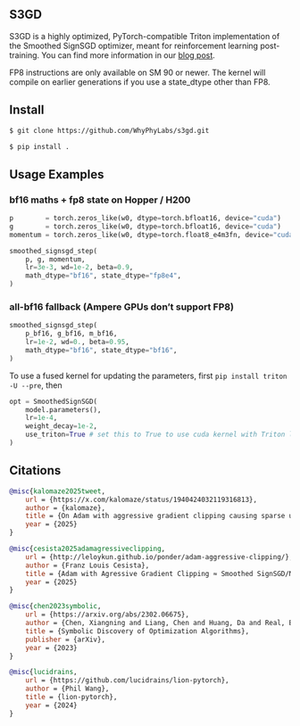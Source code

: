 ## S3GD

S3GD is a highly optimized, PyTorch-compatible Triton implementation of the Smoothed SignSGD optimizer, meant for reinforcement learning post-training. You can find more information in our <a href="https://whyphy.ai/blog">blog post</a>.  
  
FP8 instructions are only available on SM 90 or newer. The kernel will compile on earlier generations if you use a state_dtype other than FP8.

## Install 

```bash
$ git clone https://github.com/WhyPhyLabs/s3gd.git

$ pip install .
```

## Usage Examples

### bf16 maths + fp8 state on Hopper / H200

```python
p        = torch.zeros_like(w0, dtype=torch.bfloat16, device="cuda")
g        = torch.zeros_like(w0, dtype=torch.bfloat16, device="cuda")
momentum = torch.zeros_like(w0, dtype=torch.float8_e4m3fn, device="cuda")

smoothed_signsgd_step(
    p, g, momentum,
    lr=3e-3, wd=1e-2, beta=0.9,
    math_dtype="bf16", state_dtype="fp8e4",
)

```

### all-bf16 fallback (Ampere GPUs don’t support FP8)
```python
smoothed_signsgd_step(
    p_bf16, g_bf16, m_bf16,
    lr=1e-2, wd=0., beta=0.95,
    math_dtype="bf16", state_dtype="bf16",
)
```

To use a fused kernel for updating the parameters, first `pip install triton -U --pre`, then

```python
opt = SmoothedSignSGD(
    model.parameters(),
    lr=1e-4,
    weight_decay=1e-2,
    use_triton=True # set this to True to use cuda kernel with Triton lang
)
```

## Citations

```bibtex
@misc{kalomaze2025tweet,
	url = {https://x.com/kalomaze/status/1940424032119316813},
	author = {kalomaze},
	title = {On Adam with aggressive gradient clipping causing sparse updates},
	year = {2025}
}
```

```bibtex
@misc{cesista2025adamagressiveclipping,
	url = {http://leloykun.github.io/ponder/adam-aggressive-clipping/},
	author = {Franz Louis Cesista},
	title = {Adam with Agressive Gradient Clipping ≈ Smoothed SignSGD/NormSGD},
	year = {2025}
}
```

```bibtex
@misc{chen2023symbolic,
	url = {https://arxiv.org/abs/2302.06675},
	author = {Chen, Xiangning and Liang, Chen and Huang, Da and Real, Esteban and Wang, Kaiyuan and Liu, Yao and Pham, Hieu and Dong, Xuanyi and Luong, Thang and Hsieh, Cho-Jui and Lu, Yifeng and Le, Quoc V.},
	title = {Symbolic Discovery of Optimization Algorithms},
	publisher = {arXiv},
	year = {2023}
}
```

```bibtex
@misc{lucidrains,
	url = {https://github.com/lucidrains/lion-pytorch},
	author = {Phil Wang},
	title = {lion-pytorch},
	year = {2024}
}
```
